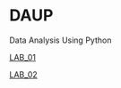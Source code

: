 # DAUP
Data Analysis Using Python

[LAB_01](https://github.com/Tharunchary05/DAUP/blob/main/lab_1_dap.ipynb)

[LAB_02](https://github.com/Tharunchary05/DAUP/blob/main/DAUP_Lab_2.ipynb)

